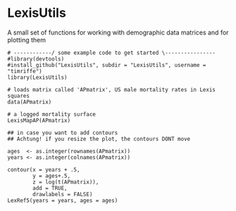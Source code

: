LexisUtils
==========

A small set of functions for working with demographic data matrices and for plotting them
```
# ------------/ some example code to get started \----------------
#library(devtools)
#install_github("LexisUtils", subdir = "LexisUtils", username = "timriffe")
library(LexisUtils)

# loads matrix called 'APmatrix', US male mortality rates in Lexis squares
data(APmatrix) 

# a logged mortality surface
LexisMapAP(APmatrix)

## in case you want to add contours
## Achtung! if you resize the plot, the contours DONT move

ages  <- as.integer(rownames(APmatrix))
years <- as.integer(colnames(APmatrix))

contour(x = years + .5, 
        y = ages+.5,
        z = log(t(APmatrix)),
        add = TRUE, 
        drawlabels = FALSE)
LexRef5(years = years, ages = ages)
```
